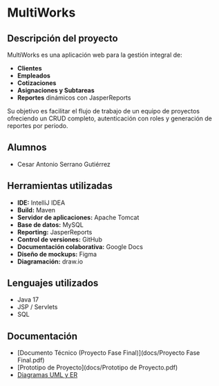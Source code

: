# MultiWorks

## Descripción del proyecto
MultiWorks es una aplicación web para la gestión integral de:
- **Clientes**  
- **Empleados**  
- **Cotizaciones**  
- **Asignaciones y Subtareas**  
- **Reportes** dinámicos con JasperReports  

Su objetivo es facilitar el flujo de trabajo de un equipo de proyectos ofreciendo un CRUD completo, autenticación con roles y generación de reportes por periodo.

## Alumnos
- Cesar Antonio Serrano Gutiérrez

## Herramientas utilizadas
- **IDE:** IntelliJ IDEA  
- **Build:** Maven  
- **Servidor de aplicaciones:** Apache Tomcat  
- **Base de datos:** MySQL  
- **Reporting:** JasperReports  
- **Control de versiones:** GitHub  
- **Documentación colaborativa:** Google Docs  
- **Diseño de mockups:** Figma  
- **Diagramación:** draw.io  

## Lenguajes utilizados
- Java 17  
- JSP / Servlets  
- SQL  

## Documentación
- [Documento Técnico (Proyecto Fase Final)](docs/Proyecto Fase Final.pdf)  
- [Prototipo de Proyecto](docs/Prototipo de Proyecto.pdf)  
- [Diagramas UML y ER](docs/UML/)  
